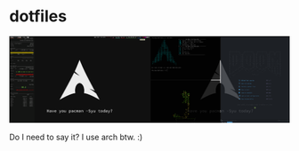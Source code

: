 # dotfiles

![alt text](https://github.com/MihirSahu/dotfiles/blob/main/_screenshots/1.png?raw=true)

Do I need to say it?
I use arch btw. :)

